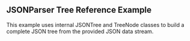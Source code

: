 ## JSONParser Tree Reference Example

This example uses internal JSONTree and TreeNode classes to build a complete JSON tree from the provided JSON data stream.
